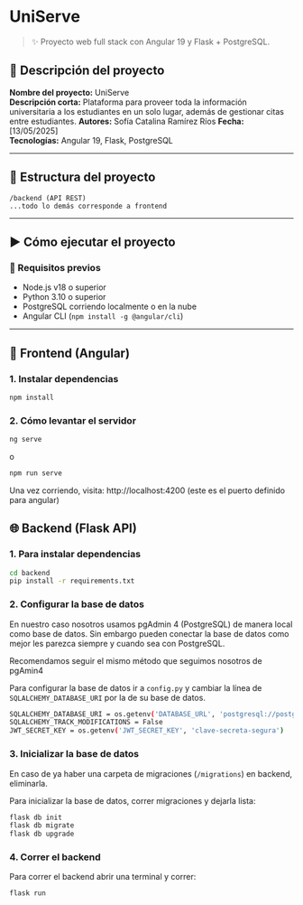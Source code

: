 # UniServe

> ✨ Proyecto web full stack con Angular 19 y Flask + PostgreSQL.

## 📝 Descripción del proyecto

**Nombre del proyecto:** UniServe  
**Descripción corta:** Plataforma para proveer toda la información universitaria a los estudiantes en un solo lugar, además de gestionar citas entre estudiantes.
**Autores:** Sofía Catalina Ramírez Ríos
**Fecha:** [13/05/2025]  
**Tecnologías:** Angular 19, Flask, PostgreSQL

---

## 📁 Estructura del proyecto

```
/backend (API REST)
...todo lo demás corresponde a frontend
```

---

## ▶️ Cómo ejecutar el proyecto

### 🔧 Requisitos previos

- Node.js v18 o superior
- Python 3.10 o superior
- PostgreSQL corriendo localmente o en la nube
- Angular CLI (`npm install -g @angular/cli`)

---

## 🚀 Frontend (Angular)

### 1. Instalar dependencias

```bash
npm install
```

### 2. Cómo levantar el servidor

```bash
ng serve
```

o

```bash
npm run serve
```

Una vez corriendo, visita: http://localhost:4200 (este es el puerto definido para angular)

## 🌐 Backend (Flask API)

### 1. Para instalar dependencias

```bash
cd backend
pip install -r requirements.txt
```

### 2. Configurar la base de datos

En nuestro caso nosotros usamos pgAdmin 4 (PostgreSQL) de manera local como base de datos.
Sin embargo pueden conectar la base de datos como mejor les parezca siempre y cuando sea con PostgreSQL.

Recomendamos seguir el mismo método que seguimos nosotros de pgAmin4

Para configurar la base de datos ir a `config.py` y cambiar la línea de `SQLALCHEMY_DATABASE_URI` por la de su base de datos.

```bash
SQLALCHEMY_DATABASE_URI = os.getenv('DATABASE_URL', 'postgresql://postgres:contrasena_de_tu_servidor@localhost/nombre_de_la_bd')
SQLALCHEMY_TRACK_MODIFICATIONS = False
JWT_SECRET_KEY = os.getenv('JWT_SECRET_KEY', 'clave-secreta-segura')
```

### 3. Inicializar la base de datos

En caso de ya haber una carpeta de migraciones (`/migrations`) en backend, eliminarla.

Para inicializar la base de datos, correr migraciones y dejarla lista:

```bash
flask db init
flask db migrate
flask db upgrade
```

### 4. Correr el backend

Para correr el backend abrir una terminal y correr:

```bash
flask run
```
